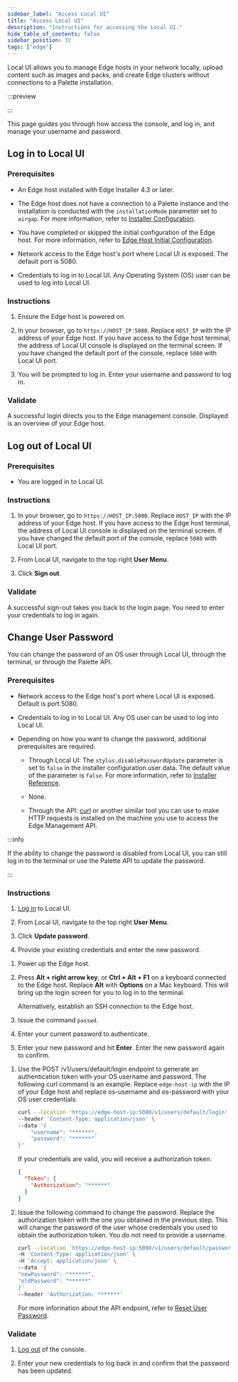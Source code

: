 ```yaml
---
sidebar_label: "Access Local UI"
title: "Access Local UI"
description: "Instructions for accessing the Local UI."
hide_table_of_contents: false
sidebar_position: 32
tags: ["edge"]
---
```


Local UI allows you to manage Edge hosts in your network locally, upload content such as images and packs, and create
Edge clusters without connections to a Palette installation.

:::preview

:::

This page guides you through how access the console, and log in, and manage your username and password.

## Log in to Local UI

### Prerequisites

- An Edge host installed with Edge Installer 4.3 or later.

- The Edge host does not have a connection to a Palette instance and the installation is conducted with the
  `installationMode` parameter set to `airgap`. For more information, refer to
  [Installer Configuration](../../edge-configuration/installer-reference.md).

- You have completed or skipped the initial configuration of the Edge host. For more information, refer to
  [Edge Host Initial Configuration](../../site-deployment/site-installation/initial-setup.md).

- Network access to the Edge host's port where Local UI is exposed. The default port is 5080.

- Credentials to log in to Local UI. Any Operating System (OS) user can be used to log into Local UI.

### Instructions

1. Ensure the Edge host is powered on.

2. In your browser, go to `https://HOST_IP:5080`. Replace `HOST_IP` with the IP address of your Edge host. If you have
   access to the Edge host terminal, the address of Local UI console is displayed on the terminal screen. If you have
   changed the default port of the console, replace `5080` with Local UI port.

3. You will be prompted to log in. Enter your username and password to log in.

### Validate

A successful login directs you to the Edge management console. Displayed is an overview of your Edge host.

## Log out of Local UI

### Prerequisites

- You are logged in to Local UI.

### Instructions

1. In your browser, go to `https://HOST_IP:5080`. Replace `HOST_IP` with the IP address of your Edge host. If you have
   access to the Edge host terminal, the address of Local UI console is displayed on the terminal screen. If you have
   changed the default port of the console, replace `5080` with Local UI port.

2. From Local UI, navigate to the top right **User Menu**.

3. Click **Sign out**.

### Validate

A successful sign-out takes you back to the login page. You need to enter your credentials to log in again.

## Change User Password

You can change the password of an OS user through Local UI, through the terminal, or through the Palette API.

### Prerequisites

- Network access to the Edge host's port where Local UI is exposed. Default is port 5080.

- Credentials to log in to Local UI. Any OS user can be used to log into Local UI.

- Depending on how you want to change the password, additional prerequisites are required.

  <Tabs groupId="access-method">

  <TabItem value="Local UI">

  - Through Local UI: The `stylus.disablePasswordUpdate` parameter is set to `false` in the installer configuration user
    data. The default value of the parameter is `false`. For more information, refer to
    [Installer Reference](../../edge-configuration/installer-reference.md#local-ui).

  </TabItem>

  <TabItem value="Terminal">

  - None.

  </TabItem>

  <TabItem value="API">

  - Through the API: [curl](https://curl.se/docs/install.html) or another similar tool you can use to make HTTP requests
    is installed on the machine you use to access the Edge Management API.

  </TabItem>

  </Tabs>

:::info

If the ability to change the password is disabled from Local UI, you can still log in to the terminal or use the Palette
API to update the password.

:::

### Instructions

<Tabs groupId="access-method">

<TabItem value="Local UI">

1. [Log in](#log-in-to-local-ui) to Local UI.

2. From Local UI, navigate to the top right **User Menu**.

3. Click **Update password**.

4. Provide your existing credentials and enter the new password.

</TabItem>

<TabItem value="Terminal">

1. Power up the Edge host.

2. Press **Alt + right arrow key**, or **Ctrl + Alt + F1** on a keyboard connected to the Edge host. Replace **Alt**
   with **Options** on a Mac keyboard. This will bring up the login screen for you to log in to the terminal.

   Alternatively, establish an SSH connection to the Edge host.

3. Issue the command `passwd`.

4. Enter your current password to authenticate.

5. Enter your new password and hit **Enter**. Enter the new password again to confirm.

</TabItem>

<TabItem value="API">

1. Use the POST /v1/users/default/login endpoint to generate an authentication token with your OS username and password.
   The following curl command is an example. Replace `edge-host-ip` with the IP of your Edge host and replace
   os-username and os-password with your OS user credentials.

   ```bash
   curl --location 'https://edge-host-ip:5080/v1/users/default/login' \
   --header 'Content-Type: application/json' \
   --data '{
       "username": "******",
       "password": "******"
   }'
   ```

   If your credentials are valid, you will receive a authorization token.

   ```json hideClipboard
   {
     "Token": {
       "Authorization": "******"
     }
   }
   ```

2. Issue the following command to change the password. Replace the authorization token with the one you obtained in the
   previous step. This will change the password of the user whose credentials you used to obtain the authorization
   token. You do not need to provide a username.

   ```bash
   curl --location 'https://edge-host-ip:5080/v1/users/default/password/reset' \
   -H 'Content-Type: application/json' \
   -H 'Accept: application/json' \
   --data '{
   "newPassword": "******",
   "oldPassword": "******"
   }'
   --header 'Authorization: *******'
   ```

   For more information about the API endpoint, refer to [Reset User Password](/api/edge-v1/v-1-user-password-reset/).

</TabItem>

</Tabs>

### Validate

1. [Log out](#log-out-of-local-ui) of the console.

2. Enter your new credentials to log back in and confirm that the password has been updated.
